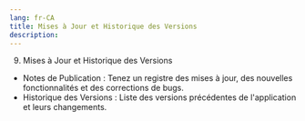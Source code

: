 ```yaml
---
lang: fr-CA
title: Mises à Jour et Historique des Versions
description:
---
```

9) Mises à Jour et Historique des Versions

- Notes de Publication : Tenez un registre des mises à jour, des nouvelles fonctionnalités et des corrections de bugs.
- Historique des Versions : Liste des versions précédentes de l'application et leurs changements.

